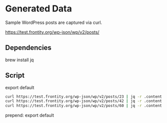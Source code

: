# Generated Data

Sample WordPress posts are captured via curl.

https://test.frontity.org/wp-json/wp/v2/posts/

## Dependencies

brew install jq

## Script

export default

```bash
curl https://test.frontity.org/wp-json/wp/v2/posts/23 | jq -r .content > 23.js
curl https://test.frontity.org/wp-json/wp/v2/posts/42 | jq -r .content > 42.js
curl https://test.frontity.org/wp-json/wp/v2/posts/60 | jq -r .content > 60.js

```

prepend: export default
